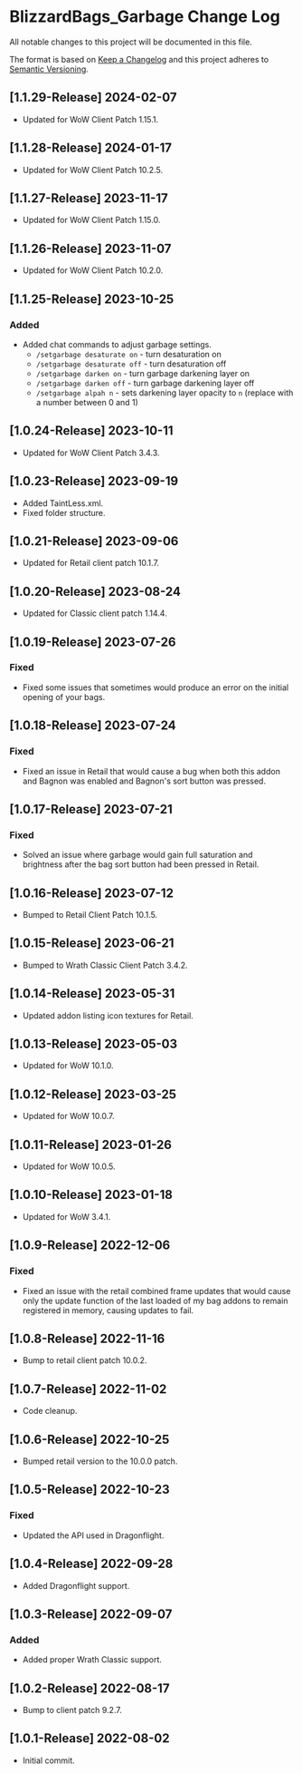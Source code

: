 # BlizzardBags_Garbage Change Log
All notable changes to this project will be documented in this file.

The format is based on [Keep a Changelog](http://keepachangelog.com/)
and this project adheres to [Semantic Versioning](http://semver.org/).

## [1.1.29-Release] 2024-02-07
- Updated for WoW Client Patch 1.15.1.

## [1.1.28-Release] 2024-01-17
- Updated for WoW Client Patch 10.2.5.

## [1.1.27-Release] 2023-11-17
- Updated for WoW Client Patch 1.15.0.

## [1.1.26-Release] 2023-11-07
- Updated for WoW Client Patch 10.2.0.

## [1.1.25-Release] 2023-10-25
### Added
- Added chat commands to adjust garbage settings.
  - `/setgarbage desaturate on` - turn desaturation on
  - `/setgarbage desaturate off` - turn desaturation off
  - `/setgarbage darken on` - turn garbage darkening layer on
  - `/setgarbage darken off` - turn garbage darkening layer off
  - `/setgarbage alpah n` - sets darkening layer opacity to `n` (replace with a number between 0 and 1)

## [1.0.24-Release] 2023-10-11
- Updated for WoW Client Patch 3.4.3.

## [1.0.23-Release] 2023-09-19
- Added TaintLess.xml.
- Fixed folder structure.

## [1.0.21-Release] 2023-09-06
- Updated for Retail client patch 10.1.7.

## [1.0.20-Release] 2023-08-24
- Updated for Classic client patch 1.14.4.

## [1.0.19-Release] 2023-07-26
### Fixed
- Fixed some issues that sometimes would produce an error on the initial opening of your bags.

## [1.0.18-Release] 2023-07-24
### Fixed
- Fixed an issue in Retail that would cause a bug when both this addon and Bagnon was enabled and Bagnon's sort button was pressed.

## [1.0.17-Release] 2023-07-21
### Fixed
- Solved an issue where garbage would gain full saturation and brightness after the bag sort button had been pressed in Retail.

## [1.0.16-Release] 2023-07-12
- Bumped to Retail Client Patch 10.1.5.

## [1.0.15-Release] 2023-06-21
- Bumped to Wrath Classic Client Patch 3.4.2.

## [1.0.14-Release] 2023-05-31
- Updated addon listing icon textures for Retail.

## [1.0.13-Release] 2023-05-03
- Updated for WoW 10.1.0.

## [1.0.12-Release] 2023-03-25
- Updated for WoW 10.0.7.

## [1.0.11-Release] 2023-01-26
- Updated for WoW 10.0.5.

## [1.0.10-Release] 2023-01-18
- Updated for WoW 3.4.1.

## [1.0.9-Release] 2022-12-06
### Fixed
- Fixed an issue with the retail combined frame updates that would cause only the update function of the last loaded of my bag addons to remain registered in memory, causing updates to fail.

## [1.0.8-Release] 2022-11-16
- Bump to retail client patch 10.0.2.

## [1.0.7-Release] 2022-11-02
- Code cleanup.

## [1.0.6-Release] 2022-10-25
- Bumped retail version to the 10.0.0 patch.

## [1.0.5-Release] 2022-10-23
### Fixed
- Updated the API used in Dragonflight.

## [1.0.4-Release] 2022-09-28
- Added Dragonflight support.

## [1.0.3-Release] 2022-09-07
### Added
- Added proper Wrath Classic support.

## [1.0.2-Release] 2022-08-17
- Bump to client patch 9.2.7.

## [1.0.1-Release] 2022-08-02
- Initial commit.
